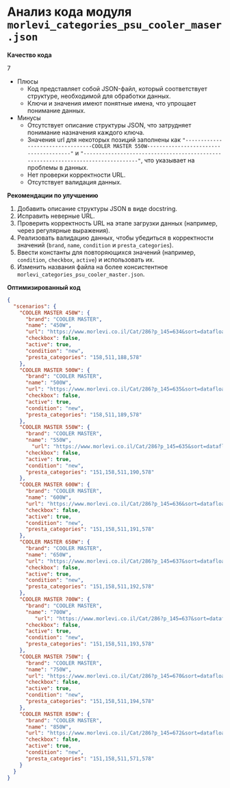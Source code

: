 # Анализ кода модуля `morlevi_categories_psu_cooler_maser.json`

**Качество кода**

7
- Плюсы
    - Код представляет собой JSON-файл, который соответствует структуре, необходимой для обработки данных.
    - Ключи и значения имеют понятные имена, что упрощает понимание данных.
- Минусы
    - Отсутствует описание структуры JSON, что затрудняет понимание назначения каждого ключа.
    - Значения url для некоторых позиций заполнены как `"---------------------------------COOLER MASTER 550W--------------------------------------"` и `"---------------------------------------------------------------------------------"`, что указывает на проблемы в данных.
    - Нет проверки корректности URL.
    - Отсутствует валидация данных.

**Рекомендации по улучшению**

1.  Добавить описание структуры JSON в виде docstring.
2.  Исправить неверные URL.
3.  Проверить корректность URL на этапе загрузки данных (например, через регулярные выражения).
4.  Реализовать валидацию данных, чтобы убедиться в корректности значений (`brand`, `name`, `condition` и `presta_categories`).
5.  Ввести константы для повторяющихся значений (например, `condition`, `checkbox`, `active`) и использовать их.
6.  Изменить названия файла на более консистентное `morlevi_categories_psu_cooler_master.json`.

**Оптимизированный код**

```json
{
  "scenarios": {
    "COOLER MASTER 450W": {
      "brand": "COOLER MASTER",
      "name": "450W",
      "url": "https://www.morlevi.co.il/Cat/286?p_145=634&sort=datafloat2%2Cprice&keyword=",
      "checkbox": false,
      "active": true,
      "condition": "new",
      "presta_categories": "158,511,188,578"
    },
    "COOLER MASTER 500W": {
      "brand": "COOLER MASTER",
      "name": "500W",
      "url": "https://www.morlevi.co.il/Cat/286?p_145=635&sort=datafloat2%2Cprice&keyword=",
      "checkbox": false,
      "active": true,
      "condition": "new",
      "presta_categories": "158,511,189,578"
    },
    "COOLER MASTER 550W": {
      "brand": "COOLER MASTER",
      "name": "550W",
        "url": "https://www.morlevi.co.il/Cat/286?p_145=635&sort=datafloat2%2Cprice&keyword=",
      "checkbox": false,
      "active": true,
      "condition": "new",
      "presta_categories": "151,158,511,190,578"
    },
    "COOLER MASTER 600W": {
      "brand": "COOLER MASTER",
      "name": "600W",
      "url": "https://www.morlevi.co.il/Cat/286?p_145=636&sort=datafloat2%2Cprice&keyword=",
      "checkbox": false,
      "active": true,
      "condition": "new",
      "presta_categories": "151,158,511,191,578"
    },
    "COOLER MASTER 650W": {
      "brand": "COOLER MASTER",
      "name": "650W",
      "url": "https://www.morlevi.co.il/Cat/286?p_145=637&sort=datafloat2%2Cprice&keyword=",
      "checkbox": false,
      "active": true,
      "condition": "new",
      "presta_categories": "151,158,511,192,578"
    },
    "COOLER MASTER 700W": {
      "brand": "COOLER MASTER",
      "name": "700W",
         "url": "https://www.morlevi.co.il/Cat/286?p_145=637&sort=datafloat2%2Cprice&keyword=",
      "checkbox": false,
      "active": true,
      "condition": "new",
      "presta_categories": "151,158,511,193,578"
    },
    "COOLER MASTER 750W": {
      "brand": "COOLER MASTER",
      "name": "750W",
      "url": "https://www.morlevi.co.il/Cat/286?p_145=670&sort=datafloat2%2Cprice&keyword=",
      "checkbox": false,
      "active": true,
      "condition": "new",
      "presta_categories": "151,158,511,194,578"
    },
    "COOLER MASTER 850W": {
      "brand": "COOLER MASTER",
      "name": "850W",
      "url": "https://www.morlevi.co.il/Cat/286?p_145=672&sort=datafloat2%2Cprice&keyword=",
      "checkbox": false,
      "active": true,
      "condition": "new",
      "presta_categories": "151,158,511,571,578"
    }
  }
}
```